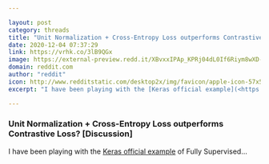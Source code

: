 ```yaml
---

layout: post
category: threads
title: "Unit Normalization + Cross-Entropy Loss outperforms Contrastive Loss? [Discussion]"
date: 2020-12-04 07:37:29
link: https://vrhk.co/3lB9QGx
image: https://external-preview.redd.it/XBvxxIPAp_KPRj04dL0If6Riym8wXD-KWN3OYgNZjVw.jpg?width=774&height=269&auto=webp&crop=774:269,smart&s=453114b2b75b078e2030ea4ed05b1d4b3a24e14c
domain: reddit.com
author: "reddit"
icon: http://www.redditstatic.com/desktop2x/img/favicon/apple-icon-57x57.png
excerpt: "I have been playing with the [Keras official example](<https://keras.io/examples/vision/supervised-contrastive-learning/>) of Fully Supervised..."

---
```


### Unit Normalization + Cross-Entropy Loss outperforms Contrastive Loss? [Discussion]

I have been playing with the [Keras official example](<https://keras.io/examples/vision/supervised-contrastive-learning/>) of Fully Supervised...